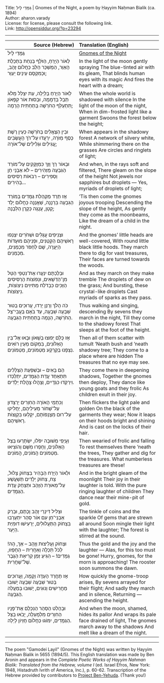 <html>
<head></head>
<body>
Title: גַּמָּדֵי לָיִל | Gnomes of the Night, a poem by Ḥayyim Naḥman Bialik (ca. 1894)<br />
Author: aharon.varady<br />
License: for license, please consult the following link.<br />
Link: <a href="http://opensiddur.org/?p=23294">http://opensiddur.org/?p=23294</a>
<p />
<hr />

<table style="margin-left: auto;margin-right: auto;" class="draggable">
<thead><tr><th id="x" style="text-align: right;">Source (Hebrew)</th><th style="text-align: left;">Translation (English)</th></tr></thead>
<tbody>
<tr><td style="vertical-align:top;" width="46%">
<div class="liturgy"><span lang="he">
גַּמָּדֵי לָיִל
</span></div></td>
 
<td style="vertical-align:top;" width="53%">
<div class="english">
<u>Gnomes of the Night</u>
</div></td></tr>


<tr><td style="vertical-align:top;" width="46%">
<div class="liturgy"><span lang="he">
לְאוֹר הַיָּרֵחַ, הַזֹּלֵף
בְּנַחַת בִּתְכֵלֶת הָאַוֵּר,
הַמְשַׁכֵּר הַלֵּב כַּחֲלוֹם זָהָב,
וּכְמִקְסָם עֵינַיִם יְעַוֵּר;
</span></div></td>
 
<td style="vertical-align:top;" width="53%">
<div class="english">
In the light of the moon gently spraying 
The blue-tinted air with its gleam,
That blinds human eyes with its magic 
And fires the heart with a dream;
</div></td></tr>


<tr><td style="vertical-align:top;" width="46%">
<div class="liturgy"><span lang="he">
לְאוֹר הַיָּרֵחַ בַּלָּיְלָה,
עֵת יִצְלַל מְלֹא תֵבֵל בַּדְּמָמָה,
וּבְסוּת אוֹר קִפָּאוֹן תִּתְעַלֵּף
הַחֹרְשָׁה בְּתַחְתִּית הָרָמָה;
</span></div></td>
 
<td style="vertical-align:top;" width="53%">
<div class="english">
When the whole world is shadowed with silence 
In the light of the moon of the night,
When in dim-frosted light like a garment 
Swoons the forest below the height;
</div></td></tr>


<tr><td style="vertical-align:top;" width="46%">
<div class="liturgy"><span lang="he">
וּבֵין הַצֶּאֱלִים בַּחֹרְשָׁה
כְּעֵין רֶשֶׁת כֶּסֶף מְזֹרָה,
יִרְעֲדוּ עַל־רֹךְ הָעֲשָׂבִים
עֲגִילִים וּגְלִילִים שֶׁל־אוֹרָה;
</span></div></td>
 
<td style="vertical-align:top;" width="53%">
<div class="english">
When appears in the shadowy forest 
A network of silvery white,
While shimmering there on the grasses 
Are circles and ringlets of light;
</div></td></tr>


<tr><td style="vertical-align:top;" width="46%">
<div class="liturgy"><span lang="he">
וּבְאוֹר רַךְ וָזַךְ כִּמְזֻקָּקִים
עַל־מוֹרַד הַגִּבְעָה מַזְהִירִים –
לֹא אַבְנֵי חֵן וְסַפִּירִים –
רִבֹּאוֹת רְסִיסִים בְּהִירִים...
</span></div></td>
 
<td style="vertical-align:top;" width="53%">
<div class="english">
And when, in the rays soft and filtered,
There gleam on the slope of the height 
Not jewels nor sapphires but droplets —
Yes, myriads of droplets of light;
</div></td></tr>


<tr><td style="vertical-align:top;" width="46%">
<div class="liturgy"><span lang="he">
אָז תֵּרֵד מַקְהֵלַת גַּמָּדִים
בְּמוֹרַד הַגִּבְעָה בִּרְנָנָה,
שַׁאֲנַנָּה כַּחֲלוֹם יֶלֶד קָטָן,
עֲנֻגָּה כְּקֶרֶן הַלְּבָנָה;
</span></div></td>
 
<td style="vertical-align:top;" width="53%">
<div class="english">
’Tis then come the gnomes joyous trooping 
Descending the slope of the height,
As gently they come as the moonbeams,
Like the dream of a child in the night.
</div></td></tr>


<tr><td style="vertical-align:top;" width="46%">
<div class="liturgy"><span lang="he">
וּצְנִיפִים עֲגֻלִּים וּשְׁחֹרִים
יִצְנְפוּ רָאשֵׁיהֶם הַקְּטַנִּים,
וּפְנֵיהֶם מוּעָדוֹת הַיַּעֲרָה,
שָׁם לַחְפֹּר מִכְמַנִּים, מִכְמַנִּים.
</span></div></td>
 
<td style="vertical-align:top;" width="53%">
<div class="english">
And the gnomes’ little heads are well-covered, 
With round little black little hoods.
They march there to dig for vast treasures, 
Their faces are turned towards the woods.
</div></td></tr>


<tr><td style="vertical-align:top;" width="46%">
<div class="liturgy"><span lang="he">
וּבְלֶכְתָּם יִנְעֲרוּ אֶת־נִטְפֵי
הַטַּל מִן־הַדְּשָׁאִים, וּנְפוֹצוֹת
הָרְסִיסִים הַזַּכִּים כִּבְדֹלַח
מַתִּיזִים נִיצוֹצוֹת, נִיצוֹצוֹת.
</span></div></td>
 
<td style="vertical-align:top;" width="53%">
<div class="english">
And as they march on they make tremble 
The droplets of dew on the grass;
And bursting, these crystal-like droplets 
Cast myriads of sparks as they pass.
</div></td></tr>


<tr><td style="vertical-align:top;" width="46%">
<div class="liturgy"><span lang="he">
כֹּה הָלֹךְ וְרַנֵּן יֵרֵדוּ,
עֲרוּכִים בַּטּוּר שִׁבְעָה שִׁבְעָה,
עַד בֹּאָם בַּעֲבִי־צֵל הַחֹרְשָׁה,
הַנָּמָה בְּתַחְתִּית הַגִּבְעָה.
</span></div></td>
 
<td style="vertical-align:top;" width="53%">
<div class="english">
Thus walking and singing, descending 
By sevens they march in the night,
Till they come to the shadowy forest 
That sleeps at the foot of the height.
</div></td></tr>


<tr><td style="vertical-align:top;" width="46%">
<div class="liturgy"><span lang="he">
אָז כֻּלָּם יָפוּצוּ בְשָׁאוֹן
וּבָאוּ אֶל־בֵּין הָאַלּוֹנִים,
בִּמְקוֹם מֵעֵין רוֹאִים נִצְפָּנוּ
בַּקַּרְקַע מַטְמוֹנִים, מַטְמוֹנִים.
</span></div></td>
 
<td style="vertical-align:top;" width="53%">
<div class="english">
Then all of them scatter with tumult 
’Neath bush and ’neath shadowy tree;
They come to a place where are hidden 
The treasures that no eye may see.
</div></td></tr>


<tr><td style="vertical-align:top;" width="46%">
<div class="liturgy"><span lang="he">
הֵם בָּאִים – וּבְשִׁפְעַת הַצְּלָלִים
תִּתְאַחַד עֲדַת הַגַּמָּדִים,
יִתְלַכְּדוּ וִירַקְּדוּ כִּגְדָיִים,
וְצָהֲלוּ צָהֳלַת יְלָדִים.
</span></div></td>
 
<td style="vertical-align:top;" width="53%">
<div class="english">
They come there in deepening shadows, 
Together the gnomes then deploy,
They dance like young goats and they frolic 
As children exult in their joy.
</div></td></tr>


<tr><td style="vertical-align:top;" width="46%">
<div class="liturgy"><span lang="he">
וְכִתְמֵי הָאוֹרָה הַחִוְרִים
יְרַצְּדוּן עַל־שְׁחוֹר מְעִילֵיהֶם,
יַחֲלִיקוּ עַל־רוּם מִצְנְפוֹתָם,
יִקָּלְעוּ בִּקְוֻצּוֹת רָאשֵׁיהֶם.
</span></div></td>
 
<td style="vertical-align:top;" width="53%">
<div class="english">
Then flickers the light pale and golden 
On the black of the garments they wear;
Now it leaps on their hoods bright and shining 
And is cast on the locks of their hair.
</div></td></tr>


<tr><td style="vertical-align:top;" width="46%">
<div class="liturgy"><span lang="he">
וַעֲיֵפֵי מְשׁוּבָה יִפֹּלוּ,
יִשְׂתָּרְעוּ בְּצֵל הָאַלּוֹנִים,
וְחָפְרוּ מִשָּׁם וְהוֹצִיאוּ
מַטְמוֹנִים הֲמוֹנִים, הֲמוֹנִים.
</span></div></td>
 
<td style="vertical-align:top;" width="53%">
<div class="english">
Then wearied of frolic and falling 
To rest themselves there ’neath the trees,
They gather and dig for the treasures.
What numberless treasures are these!
</div></td></tr>


<tr><td style="vertical-align:top;" width="46%">
<div class="liturgy"><span lang="he">
וּלְאוֹר הַיָּרֵח הַבָּהִיר
בִּצְחוֹק צָלוּל, צַח, צְחוֹק יְלָדִים
תְּשַׁעֲשַׁע עַל־מְאוּרַת הַזָּהָב
וּתְצַחֵק עֲדַת הַגַּמָּדִים.
</span></div></td>
 
<td style="vertical-align:top;" width="53%">
<div class="english">
And in the bright gleam of the moonlight 
Their joy in their laughter is told.
With the pure ringing laughter of children 
They dance near their mine-pit of gold.
</div></td></tr>


<tr><td style="vertical-align:top;" width="46%">
<div class="liturgy"><span lang="he">
וּצְלִיל דִּינְרֵי זָהָב וָכֶתֶם,
וּבְרַק אַבְנֵי־חֵן עִם אוֹר סַהַר
יִתְעָרְבוּ בִּצְחוֹק הַתַּעֲלוּלִים,
יַרְעִישׁוּ דּוּמִיַּת הַיָּעַר.
</span></div></td>
 
<td style="vertical-align:top;" width="53%">
<div class="english">
The tinkle of coins and the sparkle 
Of gems that are strewn all around 
Soon mingle their light with the laughter;
The forest is stirred at the sound.
</div></td></tr>


<tr><td style="vertical-align:top;" width="46%">
<div class="liturgy"><span lang="he">
וּצְחוֹק וַעֲלִיצוּת וְזָהָב –
אַךְ, הָהּ! לַכֹּל תִּכְלָה וְאַחֲרִית –
הֵחָפְזוּ, גַּמָּדִים! – הִגִּיעַ
זְמַן קְרִיאַת הַגֶּבֶר שֶׁל־שַׁחֲרִית.
</span></div></td>
 
<td style="vertical-align:top;" width="53%">
<div class="english">
Thus the gold and the joy and the laughter — 
Alas, for this too must be gone!
Hurry, gnomes, for the morn is approaching! 
The rooster soon summons the dawn.
</div></td></tr>


<tr><td style="vertical-align:top;" width="46%">
<div class="liturgy"><span lang="he">
אָז תֶּחֱרַד הָעֵדָה וְקָמָה,
וַעֲרוּכִים בַּטּוּר שִׁבְעָה שִׁבְעָה
יָשׁוּבוּ מַחֲרִישִׁים וְנוּגִים,
יָשׁוּבוּ בְּמַעֲלֵה הַגִּבְעָה.
</span></div></td>
 
<td style="vertical-align:top;" width="53%">
<div class="english">
How quickly the gnome-troop arises,
By sevens arrayed for their flight;
And sadly they march and in silence, 
Returning — ascending the height.
</div></td></tr>


<tr><td style="vertical-align:top;" width="46%">
<div class="liturgy"><span lang="he">
וּבְהָלֵט הַסַּהַר הַנִּכְלָם
אֶת־פָּנָיו הַחִוְרִים מִלְמָעְלָה,
יָבֹאוּ בַצֵּל הַגַּמָּדִים,
יִמּוֹגוּ כַּחֲלוֹם חֶזְיוֹן לָיְלָה.
</span></div></td>
 
<td style="vertical-align:top;" width="53%">
<div class="english">
And when the moon, shamed, hides its pallor 
And wraps its pale face drained of light,
The gnomes march away to the shadows 
And melt like a dream of the night.
</div></td></tr>
</tbody></table>

<hr />

The poem "Gamodei Layil" (Gnomes of the Night) was written by Ḥayyim Naḥman Bialik in 5655 (1894/5). This English translation was made by Ben Aronin and appears in the <em>Complete Poetic Works of Hayyim Nahman Bialik: Translated from the Hebrew, volume I</em> (ed. Israel Efros, New York: 1948, Histadruth Ivrith of America, Inc.), p. 60-62. Transcription of the Hebrew provided by contributors to <a href="https://benyehuda.org/bialik/bia016.html">Project Ben-Yehuda</a>. (Thank you!)

</body>
</html>